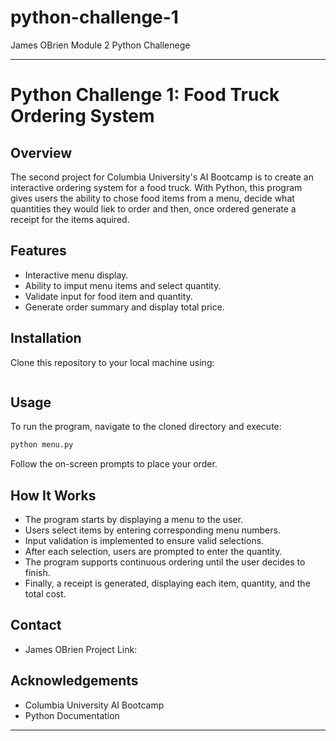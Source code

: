 # python-challenge-1

James OBrien Module 2 Python Challenege

---

# Python Challenge 1: Food Truck Ordering System

## Overview
The second project for Columbia University's AI Bootcamp is to create an interactive ordering system for a food truck. With Python, this program gives users the ability to chose food items from a menu, decide what quantities they would liek to order and then, once ordered generate a receipt for the items aquired.

## Features
- Interactive menu display.
- Ability to imput menu items and select quantity.
- Validate input for food item and quantity.
- Generate order summary and display total price.

## Installation
Clone this repository to your local machine using:
```bash

```

## Usage
To run the program, navigate to the cloned directory and execute:
```bash
python menu.py
```
Follow the on-screen prompts to place your order.

## How It Works
- The program starts by displaying a menu to the user.
- Users select items by entering corresponding menu numbers.
- Input validation is implemented to ensure valid selections.
- After each selection, users are prompted to enter the quantity.
- The program supports continuous ordering until the user decides to finish.
- Finally, a receipt is generated, displaying each item, quantity, and the total cost.

## Contact
- James OBrien
Project Link: 

## Acknowledgements
- Columbia University AI Bootcamp
- Python Documentation
  
---
